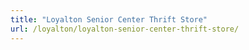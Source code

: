 ```yaml
---
title: "Loyalton Senior Center Thrift Store"
url: /loyalton/loyalton-senior-center-thrift-store/
---
```

